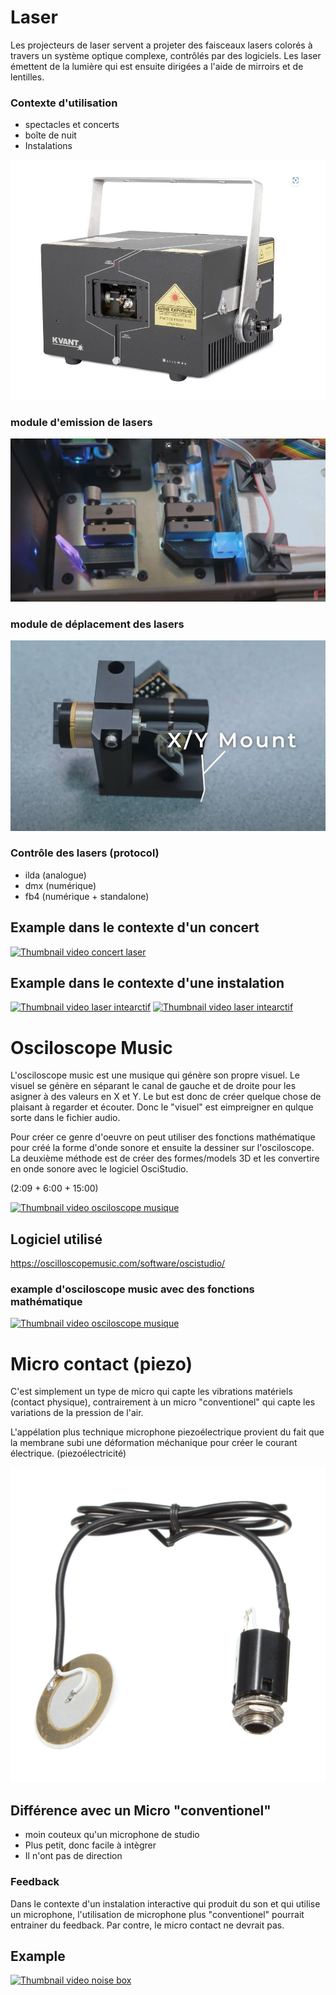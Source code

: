 # Laser
Les projecteurs de laser servent a projeter des faisceaux lasers colorés à travers un système optique complexe, contrôlés par des logiciels. Les laser émettent de la lumière qui est ensuite dirigées a l'aide de mirroirs et de lentilles.

### Contexte d'utilisation
- spectacles et concerts
- boîte de nuit
- Instalations

![image du boitier de laser](/images/laser_boitier.JPG)
### module d'emission de lasers
![image interieur laser](/images/laser_interieur.JPG)
### module de déplacement des lasers
![image daplacement des lasers](/images/laser_deplacement.JPG)

### Contrôle des lasers (protocol)
- ilda (analogue)
- dmx (numérique)
- fb4 (numérique + standalone)

## Example dans le contexte d'un concert
[![Thumbnail video concert laser](https://img.youtube.com/vi/QtXx3Qubmys/0.jpg)](https://www.youtube.com/watch?v=QtXx3Qubmys&t=1833s)

## Example dans le contexte d'une instalation
[![Thumbnail video laser intearctif](https://img.youtube.com/vi/tRIWF3Hhrew/0.jpg)](https://www.youtube.com/watch?v=tRIWF3Hhrew)
[![Thumbnail video laser intearctif](https://img.youtube.com/vi/l2j3lmJM_zw/0.jpg)](https://www.youtube.com/watch?v=l2j3lmJM_zw)


# Osciloscope Music
 L'osciloscope music est une musique qui génère son propre visuel. Le visuel se génère en séparant le canal de gauche et de droite pour les asigner à des valeurs en X et Y. Le but est donc de créer quelque chose de plaisant à regarder et écouter. Donc le "visuel" est eimpreigner en qulque sorte dans le fichier audio.
 
 Pour créer ce genre d'oeuvre on peut utiliser des fonctions mathématique pour créé la forme d'onde sonore et ensuite la dessiner sur l'osciloscope. La deuxième méthode est de créer des formes/models 3D et les convertire en onde sonore avec le logiciel OsciStudio.

(2:09 +  6:00 + 15:00)

[![Thumbnail video osciloscope musique](https://img.youtube.com/vi/4gibcRfp4zA&t/0.jpg)](https://www.youtube.com/watch?v=4gibcRfp4zA&t)
 

## Logiciel utilisé
  https://oscilloscopemusic.com/software/oscistudio/

### example d'osciloscope music avec des fonctions mathématique
[![Thumbnail video osciloscope musique](https://img.youtube.com/vi/Nt1PXQ2ah3A&t/0.jpg)](https://www.youtube.com/watch?v=Nt1PXQ2ah3A&t=1s)


# Micro contact (piezo)

C'est simplement un type de micro qui capte les vibrations matériels (contact physique), contrairement à un micro "conventionel" qui capte les variations de la pression de l'air.

L'appélation plus technique microphone piezoélectrique provient du fait que la membrane subi une déformation méchanique pour créer le courant électrique. (piezoélectricité)

![image reference piezo microphone](/images/piezo_example.jpg)

## Différence avec un Micro "conventionel"
- moin couteux qu'un microphone de studio
- Plus petit, donc facile à intègrer
- Il n'ont pas de direction
  
### Feedback
Dans le contexte d'un instalation interactive qui produit du son et qui utilise un microphone, l'utilisation de microphone plus "conventionel" pourrait entrainer du feedback. Par contre, le micro contact ne devrait pas.
 
## Example 
[![Thumbnail video noise box](https://img.youtube.com/vi/AN38SbrbizQ/0.jpg)](https://www.youtube.com/watch?v=AN38SbrbizQ)
